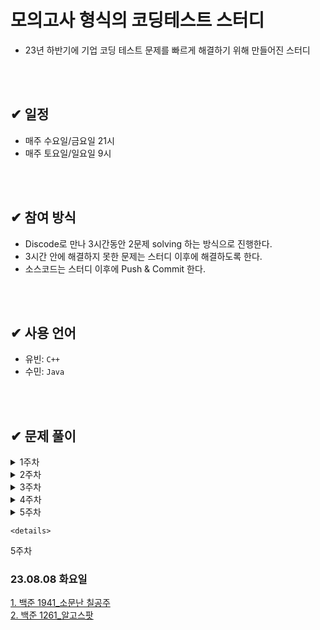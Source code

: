 # 모의고사 형식의 코딩테스트 스터디
- 23년 하반기에 기업 코딩 테스트 문제를 빠르게 해결하기 위해 만들어진 스터디

</br>
</br>

## ✔ 일정
- 매주 수요일/금요일 21시
- 매주 토요일/일요일 9시

</br>
</br>

## ✔ 참여 방식
- Discode로 만나 3시간동안 2문제 solving 하는 방식으로 진행한다.
- 3시간 안에 해결하지 못한 문제는 스터디 이후에 해결하도록 한다.
- 소스코드는 스터디 이후에 Push & Commit 한다.

</br>
</br>

## ✔ 사용 언어
- 유빈: `C++` 
- 수민: `Java`


</br>
</br>


## ✔ 문제 풀이
  <details>
  <summary>1주차</summary>
  <div markdown="1">
  
  ### 23.07.07 금요일
  [1. 백준 17070_파이프_옮기기1](https://www.acmicpc.net/problem/17070)   </br>
  [2. 백준 17406_배열_돌리기 4](https://www.acmicpc.net/problem/17406)

  ### 23.07.08 토요일
  [1. 백준 20165_인내의도미노장인호석](https://www.acmicpc.net/problem/20165)   </br>
  [2. 백준 21609_상어중학교](https://www.acmicpc.net/problem/21609)

  ### 23.07.09 일요일
  [1. 백준 16197_두동전](https://www.acmicpc.net/problem/16197) </br>
  [2. 벡준 3190_뱀](https://www.acmicpc.net/problem/3190)


  </div>
  </details>

   <details>
  <summary>2주차</summary>
  <div markdown="1">
    
  ### 23.07.12 수요일
  [1. 백준 14502_연구소](https://www.acmicpc.net/problem/14502) </br>
  [2. 벡준 2638_치즈](https://www.acmicpc.net/problem/2638)

  ### 23.07.14 금요일
  [1. 백준 17135_캐슬 디펜스](https://www.acmicpc.net/problem/17135) </br>
  [2. SWEA 벽돌깨기](https://swexpertacademy.com/main/code/problem/problemDetail.do?contestProbId=AWXRQm6qfL0DFAUo)

  ### 23.07.15 토요일
  [1. 백준 1956_운동](https://www.acmicpc.net/problem/1956) </br>
  [2. SWEA 수영장](https://swexpertacademy.com/main/code/problem/problemDetail.do?contestProbId=AV5PpFQaAQMDFAUq)


  ### 23.07.16 일요일
  [1. 백준 5427_불](https://www.acmicpc.net/problem/5427) </br>
  [2. 백준 2573_빙산](https://www.acmicpc.net/problem/2573) 
  
   </div>
  </details>

  <details>
  <summary>3주차</summary>
  <div markdown="1">
  
  ### 23.07.19 수요일
  [1. 백준 17141_연구소2](https://www.acmicpc.net/problem/17141)   </br>
  [2. SWEA 활주로 건설](https://swexpertacademy.com/main/code/problem/problemDetail.do?contestProbId=AWIeW7FakkUDFAVH)

  ### 23.07.21 금요일
  [1. 백준 2206_벽 부수고 이동하기](https://www.acmicpc.net/problem/2206) </br>
  [2. 백준 16929_Two Dots](https://www.acmicpc.net/problem/16929)

  ### 23.07.22 토요일
  [1. 백준 16947_서울지하철2호선](https://www.acmicpc.net/problem/16947) </br>
  [2. 백준 16954_움직이는 미로 탈출](https://www.acmicpc.net/problem/16954)


  ### 23.07.23 일요일
  [1. 백준 1600_말이 되고픈 원숭이](https://www.acmicpc.net/problem/1600) </br>
  [2. 백준 17836_공주님을 구해라!](https://www.acmicpc.net/problem/17836) 
  </div>
  </details>

  <details>
  <summary>4주차</summary>
  <div markdown="1">

  ### 4주차 특별 과제 -> 1, 2, 3주차 못풀었던 문제 다 풀어오기.

  ### 23.07.25 화요일 
  (사정상 금요일 스터디 화요일로 대체) </br>
  
  [1. 백준 4179_불!](https://www.acmicpc.net/problem/4179) </br>
  [2. 백준 3055_탈출](https://www.acmicpc.net/problem/3055)


  ### 23.07.26 수요일 
  [1. 백준 1937_욕심쟁이 판다](https://www.acmicpc.net/problem/1937) </br>
  [2. 백준 2665_미로만들기](https://www.acmicpc.net/problem/2665)

   ### 23.07.29 토요일 
  [1. 백준 4485_녹색 옷 입은 애가 젤다지?](https://www.acmicpc.net/problem/4485) </br>
  [2. SWEA 등산로 조성](https://swexpertacademy.com/main/code/problem/problemDetail.do?contestProbId=AV5PoOKKAPIDFAUq)

  ### 23.07.30 일요일 
  [1. 백준 2234_성곽](https://www.acmicpc.net/problem/2234) </br>
  [2. 백준 11559_Puyo Puyo](https://www.acmicpc.net/problem/11559) 
  
  </div>
  </details>

  <details>
  <summary>5주차</summary>
  <div markdown="1">
  
  ### 23.08.02 수요일
  [1. 백준 17471_게리맨더링](https://www.acmicpc.net/problem/17471)   </br>
  [2. 백준 17136_색종이 붙이기](https://www.acmicpc.net/problem/17136) 

  ### 23.08.04 금요일
  - 못 푼 문제 2개 풀고 업로드!!!!!!

  ### 23.08.05 토요일
  [1. 백준 14442_벽 부수고 이동하기 2](https://www.acmicpc.net/problem/14442)   </br>
  [2. 백준 2580_스도쿠](https://www.acmicpc.net/problem/2580) 

  ### 23.08.06 일요일
  - 못 풀었던 문제로 대체

  
  </div>
  </details>

    <details>
  <summary>5주차</summary>
  <div markdown="1">

  ### 23.08.08 화요일
  [1. 백준 1941_소문난 칠공주](https://www.acmicpc.net/problem/1941) </br>
  [2. 백준 1261_알고스팟](https://www.acmicpc.net/problem/1261) </br>


  </div>
  </details>


